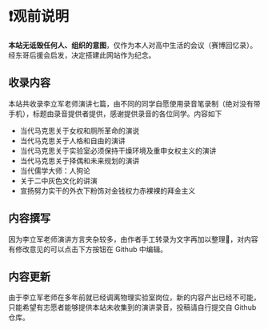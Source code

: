 # ❗观前说明

**本站无诋毁任何人、组织的意图**，仅作为本人对高中生活的会议（赛博回忆录）。经东哥后援会启发，决定搭建此网站作为纪念。

## 收录内容

本站共收录李立军老师演讲七篇，由不同的同学自愿使用录音笔录制（绝对没有带手机），标题由录音提供者提供，感谢提供录音的各位同学。内容如下

- 当代马克思关于女权和厕所革命的演说
- 当代马克思关于人格和自由的演讲
- 当代马克思关于实验室必须保持干燥环境及重申女权主义的演讲
- 当代马克思关于择偶和未来规划的演讲
- 当代儒学大师：人狗论
- 关于二中灰色文化的讲演
- 宣扬努力实干的外衣下粉饰对金钱权力赤裸裸的拜金主义

## 内容撰写

因为李立军老师演讲方言夹杂较多，由作者手工转录为文字再加以整理🥵，对内容有修改意见的可以点击下方按钮在 Github 中编辑。

## 内容更新

由于李立军老师在多年前就已经调离物理实验室岗位，新的内容产出已经不可能，只能希望有志愿者能够提供本站未收集到的演讲录音，投稿请自行提交自 Github 仓库。